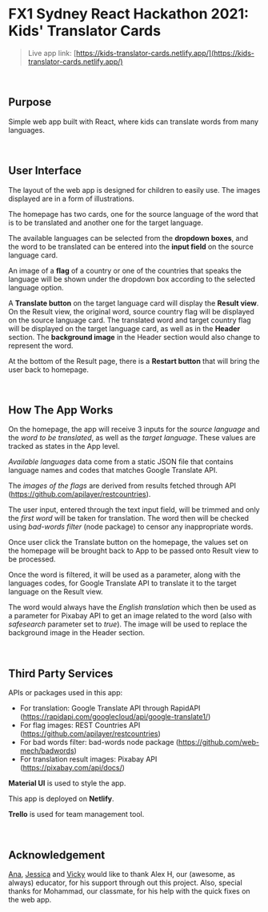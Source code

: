 # FX1 Sydney React Hackathon 2021: Kids' Translator Cards

>
> Live app link: [https://kids-translator-cards.netlify.app/](https://kids-translator-cards.netlify.app/)
>

&nbsp;  

## Purpose

Simple web app built with React, where kids can translate words from many languages. 

&nbsp;  

## User Interface

The layout of the web app is designed for children to easily use. The images displayed are in a form of illustrations.

The homepage has two cards, one for the source language of the word that is to be translated and another one for the target language.

The available languages can be selected from the **dropdown boxes**, and the word to be translated can be entered into the **input field** on the source language card.

An image of a **flag** of a country or one of the countries that speaks the language will be shown under the dropdown box according to the selected language option.

A **Translate button** on the target language card will display the **Result view**. On the Result view, the original word, source country flag will be displayed on the source language card. The translated word and target country flag will be displayed on the target language card, as well as in the **Header** section. The **background image** in the Header section would also change to represent the word.

At the bottom of the Result page, there is a **Restart button** that will bring the user back to homepage.

&nbsp;  

## How The App Works

On the homepage, the app will receive 3 inputs for the *source language* and the *word to be translated*, as well as the *target language*. These values are tracked as states in the App level.

*Available languages* data come from a static JSON file that contains language names and codes that matches Google Translate API.

The *images of the flags* are derived from results fetched through API (https://github.com/apilayer/restcountries).

The user input, entered through the text input field, will be trimmed and only the *first word* will be taken for translation. The word then will be checked using *bad-words filter* (node package) to censor any inappropriate words.

Once user click the Translate button on the homepage, the values set on the homepage will be brought back to App to be passed onto Result view to be processed.

Once the word is filtered, it will be used as a parameter, along with the languages codes, for Google Translate API to translate it to the target language on the Result view.

The word would always have the *English translation* which then be used as a parameter for Pixabay API to get an image related to the word (also with *safesearch* parameter set to *true*). The image will be used to replace the background image in the Header section.

&nbsp;  

## Third Party Services

APIs or packages used in this app:
- For translation: Google Translate API through RapidAPI (https://rapidapi.com/googlecloud/api/google-translate1/)
- For flag images: REST Countries API (https://github.com/apilayer/restcountries)
- For bad words filter: bad-words node package (https://github.com/web-mech/badwords)
- For translation result images: Pixabay API (https://pixabay.com/api/docs/)

**Material UI** is used to style the app.

This app is deployed on **Netlify**.

**Trello** is used for team management tool.

&nbsp;  

## Acknowledgement

[Ana](https://github.com/aplazarevska), [Jessica](https://github.com/petitejess) and [Vicky](https://github.com/pduong987) would like to thank Alex H, our  (awesome, as always) educator, for his support through out this project. Also, special thanks for Mohammad, our classmate, for his help with the quick fixes on the web app.
